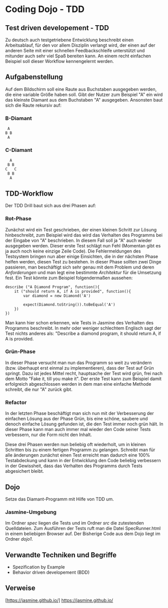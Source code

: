 # Coding Dojo - TDD

## Test driven developement - TDD
Zu deutsch auch testgetriebene Entwicklung beschreibt einen Arbeitsablauf, für den vor allem Disziplin verlangt wird, der einen auf der anderen Seite mit einer schnellen Feedbackschleife unterstützt und mitunder auch sehr viel Spaß bereiten kann. An einem recht einfachen Beispiel soll dieser Workflow kennengelernt werden.

## Aufgabenstellung
Auf dem Bildschirm soll eine Raute aus Buchstaben ausgegeben werden, die eine variable Größe haben soll. Gibt der Nutzer zum Beispiel "A" ein wird das kleinste Diamant aus dem Buchstaben "A" ausgegeben. Ansonsten baut sich die Raute rekursiv auf:

### B-Diamant

     A
    B B
     A

 ### C-Diamant
      A
     B B
    C   C
     B B 
      A

## TDD-Workflow
Der TDD Drill baut sich aus drei Phasen auf:

### Rot-Phase
Zunächst wird ein Test geschrieben, der einen kleinen Schritt zur Lösung hinbeschreibt, zum Beispiel wird das wird das Verhalten des Programms bei der Eingabe von "A" beschrieben. In diesem Fall soll ja "A" auch wieder ausgegeben werden. Dieser erste Test schlägt nun Fehl (Momentan gibt es ja auch noch keine einzige Zeile Code). Die Fehlermeldungen des Testsystem bringen nun aber einige Einsichten, die in der nächsten Phase helfen werden, diesen Test zu bestehen. In dieser Phase sollten zwei Dinge passieren, man beschäftigt sich sehr genau mit dem Problem und deren *Anforderungen* und man legt eine bestimmte *Architektur* für die Umsetzung fest. Ein Test könnte zum Beispiel folgendermaßen aussehen:

    describe ("A Diamond Program", function(){
        it ("should return A, if A is provided", function(){
            var diamond = new Diamond('A')

            expect(Diamond.toString()).toBeEqual('A')
        })
    })

Man kann hier schon erkennen, wie Tests in Jasmine des Verhalten des Programms beschreibt. In mehr oder weniger schlechtem Englisch sagt der Test nichts anderes als: "Describe a diamond program, it should return A, if A is provided.

### Grün-Phase
In dieser Phase versucht man nun das Programm so weit zu verändern (bzw. überhaupt erst einmal zu implementieren), dass der Test auf Grün springt. Dazu ist jedes Mittel recht, hauptsache der Test wird grün, frei nach dem Motto "Fake it, till you make it". Der erste Test kann zum Beispiel damit erfolgreich abgeschlossen werden in dem man eine einfache Methode schreibt, die nur "A" zurück gibt.

### Refactor
In der letzten Phase beschäftigt man sich nun mit der Verbesserung der einfachen Lösung aus der Phase Grün, bis eine schöne, saubere und denoch einfache Lösung gefunden ist, die den Test immer noch grün hält. In dieser Phase kann man auch immer mal wieder den Code seiner Tests verbessern, nur die Form nicht den Inhalt. 

Diese drei Phasen werden nun beliebig oft wiederholt, um in kleinen Schritten bis zu einem fertigen Programm zu gelangen. Schreibt man für alle änderungen zunächst einen Test erreicht man dadurch eine 100% Testabdeckung und kann in der Entwicklung den Code beliebig verbessern in der Gewissheit, dass das Verhalten des Programms durch Tests abgesichert bleibt.

## Dojo
Setze das Diamant-Programm mit Hilfe von TDD um.

### Jasmine-Umgebung
Im Ordner *spec* liegen die Tests und im Ordner *src* die zutestenden Quelldateien. Zum Ausführen der Tests ruft man die Datei SpecRunner.html in einem beliebigen Browser auf. Der Bisherige Code aus dem Dojo liegt im Ordner *dojo1*.

## Verwandte Techniken und Begriffe
* Spezification by Example
* Behavior driven developement (BDD)

## Verweise
[https://jasmine.github.io/] https://jasmine.github.io/



